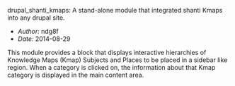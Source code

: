 drupal_shanti_kmaps: A stand-alone module that integrated shanti Kmaps into any drupal site. 

* _Author:_ ndg8f
* _Date:_ 2014-08-29

This module provides a block that displays interactive hierarchies of Knowledge Maps (Kmap) Subjects and Places to be placed in a sidebar like region. When a category is clicked on, the information about that Kmap category is displayed in the main content area.
